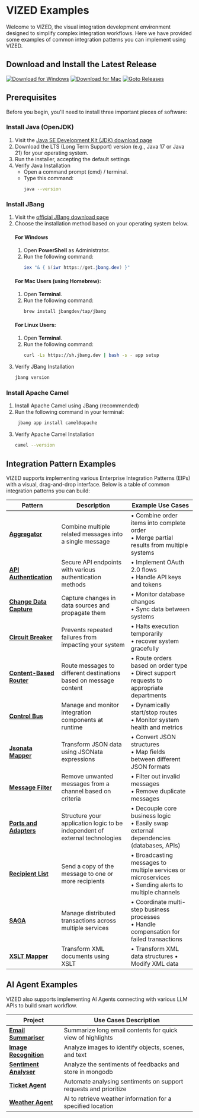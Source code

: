 # VIZED Examples

Welcome to VIZED, the visual integration development environment designed to simplify complex integration workflows. Here we have provided some examples of common integration patterns you can implement using VIZED.

## Download and Install the Latest Release

[![Download for Windows](https://img.shields.io/badge/Download%20for%20Windows-blue?logo=windows)](https://github.com/vized-io/vized-studio-releases/releases/download/0.1.6/vized-windows-0.1.6.exe) 
[![Download for Mac](https://img.shields.io/badge/Download%20for%20Mac-grey?logo=apple)](https://github.com/vized-io/vized-studio-releases/releases/download/0.1.6/vized-mac-0.1.6.dmg) 
[![Goto Releases](https://img.shields.io/badge/Releases-purple)](https://github.com/vized-io/vized-studio-releases/releases) 

## Prerequisites

Before you begin, you'll need to install three important pieces of software:

### Install Java (OpenJDK)
1. Visit the [Java SE Development Kit (JDK) download page](https://adoptium.net/)
2. Download the LTS (Long Term Support) version (e.g., Java 17 or Java 21) for your operating system.
3. Run the installer, accepting the default settings
4. Verify Java Installation
    - Open a command prompt (cmd) / terminal.
    - Type this command:
      ```bash
      java --version
      ```

### Install JBang
<!-- JBang is a tool that lets you run Java applications easily from the command line. It's especially useful for running Apache Camel via the Camel CLI. -->
1. Visit the [official JBang download page](https://jbang.dev/download)
2. Choose the installation method based on your operating system below.
      #### For Windows
      1. Open **PowerShell** as Administrator.
      2. Run the following command:
          ```powershell
          iex "& { $(iwr https://get.jbang.dev) }" 
          ```
      #### For Mac Users (using Homebrew):
      1. Open **Terminal**.
      2. Run the following command:
          ```bash
          brew install jbangdev/tap/jbang
          ```
      #### For Linux Users:
      1. Open **Terminal**.
      2. Run the following command:
          ```bash
          curl -Ls https://sh.jbang.dev | bash -s - app setup
          ```
3. Verify JBang Installation
    ```bash
    jbang version
    ```

### Install Apache Camel
1. Install Apache Camel using JBang (recommended)
2. Run the following command in your terminal:
   ```bash
    jbang app install camel@apache
    ```
3. Verify Apache Camel Installation
    ```bash
    camel --version
    ```

## Integration Pattern Examples

VIZED supports implementing various Enterprise Integration Patterns (EIPs) with a visual, drag-and-drop interface. Below is a table of common integration patterns you can build:

| Pattern | Description | Example Use Cases |
|---------|-------------|-------------------|
| [**Aggregator**](EIP/Aggregation/README.md) | Combine multiple related messages into a single message | • Combine order items into complete order<br>• Merge partial results from multiple systems | 
| [**API Authentication**](EIP/ApiAuthentication) | Secure API endpoints with various authentication methods | • Implement OAuth 2.0 flows<br>• Handle API keys and tokens |
| [**Change Data Capture**](EIP/ChangeDataCapture) | Capture changes in data sources and propagate them | • Monitor database changes<br>• Sync data between systems |
| [**Circuit Breaker**](EIP/CircuitBreaker) | Prevents repeated failures from impacting your system | • Halts execution temporarily<br>• recover system  gracefully | 
| [**Content-Based Router**](EIP/ContentBasedRouter) | Route messages to different destinations based on message content | • Route orders based on order type<br>• Direct support requests to appropriate departments|
| [**Control Bus**](EIP/ControlBus) | Manage and monitor integration components at runtime | • Dynamically start/stop routes<br>• Monitor system health and metrics |
| [**Jsonata Mapper**](EIP/JsonataMapper) | Transform JSON data using JSONata expressions | • Convert JSON structures<br>• Map fields between different JSON formats |
| [**Message Filter**](EIP/MessageFilter) | Remove unwanted messages from a channel based on criteria | • Filter out invalid messages<br>• Remove duplicate messages |
| [**Ports and Adapters**](EIP/PortsAndAdapters) | Structure your application logic to be independent of external technologies | • Decouple core business logic<br>• Easily swap external dependencies (databases, APIs) |
| [**Recipient List**](EIP/RecipientList) | Send a copy of the message to one or more recipients | • Broadcasting messages to multiple services or microservices<br>• Sending alerts to multiple channels | 
| [**SAGA**](EIP/SAGA) | Manage distributed transactions across multiple services | • Coordinate multi-step business processes<br>• Handle compensation for failed transactions |
| [**XSLT Mapper**](EIP/XsltMapper) | Transform XML documents using XSLT  | • Transform XML data structures • Modify XML data |


<!-- | **Message Transformer** | Change format, structure, or content of messages | • Convert between XML, JSON, CSV<br>• Map fields between data models | 
| **API Gateway** | Create a single entry point for multiple microservices | • Unify access to backend services<br>• Implement authentication | 
| **Dead Letter Channel** | Handle failed message processing | • Capture failed messages for analysis<br>• Implement retry mechanisms | 
| **File Transfer** | Reliable file transfer between systems | • Secure file transfers<br>• ETL processes |
| **Request-Reply** | Send a request and wait for corresponding reply | • Synchronous API calls<br>• Database query operations | 
| **Publish-Subscribe** | Broadcast messages to multiple recipients | • Notify systems about events<br>• Implement event-driven architectures |  
| [**Splitter**](EIP/Aggregation) | Break a composite message into individual messages | • Process batch files by splitting into records<br>• Break down complex XML documents | 
-->

## AI Agent Examples

VIZED also supports implementing AI Agents connecting with various LLM APIs to build smart workflow.

| Project | Use Cases Description |
|---------|-------------|
| [**Email Summariser**](AI-Agents/EmailSummariser) | Summarize long email contents for quick view of highlights
| [**Image Recognition**](AI-Agents/ImageRecognition) | Analyze images to identify objects, scenes, and text |
| [**Sentiment Analyser**](AI-Agents/SentimentAnalyser) | Analyze the sentiments of feedbacks and store in mongodb
| [**Ticket Agent**](AI-Agents/TicketAgent) | Automate analysing sentiments on support requests and prioritize 
| [**Weather Agent**](AI-Agents/WeatherAgent) | AI to retrieve weather information for a specified location |